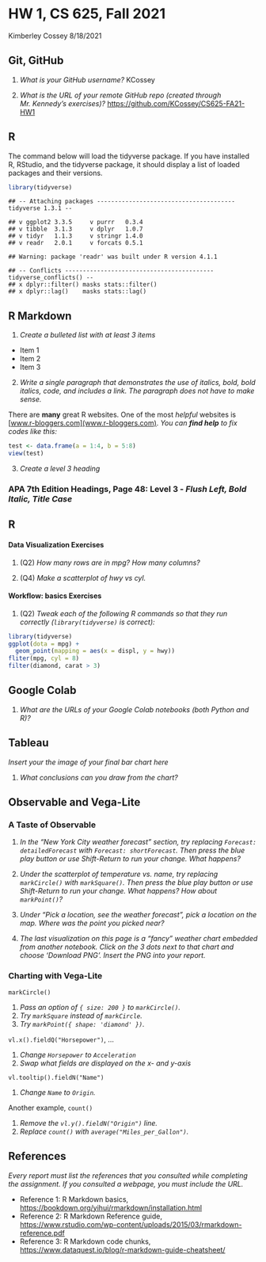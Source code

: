 HW 1, CS 625, Fall 2021
================
Kimberley Cossey
8/18/2021

## Git, GitHub

1.  *What is your GitHub username?* KCossey

2.  *What is the URL of your remote GitHub repo (created through
    Mr. Kennedy’s exercises)?*
    <https://github.com/KCossey/CS625-FA21-HW1>

## R

The command below will load the tidyverse package. If you have installed
R, RStudio, and the tidyverse package, it should display a list of
loaded packages and their versions.

``` r
library(tidyverse)
```

    ## -- Attaching packages --------------------------------------- tidyverse 1.3.1 --

    ## v ggplot2 3.3.5     v purrr   0.3.4
    ## v tibble  3.1.3     v dplyr   1.0.7
    ## v tidyr   1.1.3     v stringr 1.4.0
    ## v readr   2.0.1     v forcats 0.5.1

    ## Warning: package 'readr' was built under R version 4.1.1

    ## -- Conflicts ------------------------------------------ tidyverse_conflicts() --
    ## x dplyr::filter() masks stats::filter()
    ## x dplyr::lag()    masks stats::lag()

## R Markdown

1.  *Create a bulleted list with at least 3 items*

-   Item 1
-   Item 2
-   Item 3

2.  *Write a single paragraph that demonstrates the use of italics,
    bold, bold italics, code, and includes a link. The paragraph does
    not have to make sense.*

There are **many** great R websites. One of the most *helpful* websites
is [www.r-bloggers.com](www.r-bloggers.com). *You can **find help** to
fix codes like this:*

``` r
test <- data.frame(a = 1:4, b = 5:8)
view(test)
```

3.  *Create a level 3 heading*

### APA 7th Edition Headings, Page 48: Level 3 - *Flush Left, Bold Italic, Title Case*

## R

#### Data Visualization Exercises

1.  (Q2) *How many rows are in mpg? How many columns?*

2.  (Q4) *Make a scatterplot of hwy vs cyl.*

#### Workflow: basics Exercises

1.  (Q2) *Tweak each of the following R commands so that they run
    correctly (`library(tidyverse)` is correct):*

``` r
library(tidyverse)
ggplot(dota = mpg) + 
  geom_point(mapping = aes(x = displ, y = hwy))
fliter(mpg, cyl = 8)
filter(diamond, carat > 3)
```

## Google Colab

1.  *What are the URLs of your Google Colab notebooks (both Python and
    R)?*

## Tableau

*Insert your the image of your final bar chart here*

1.  *What conclusions can you draw from the chart?*

## Observable and Vega-Lite

### A Taste of Observable

1.  *In the “New York City weather forecast” section, try replacing
    `Forecast: detailedForecast` with `Forecast: shortForecast`. Then
    press the blue play button or use Shift-Return to run your change.
    What happens?*

2.  *Under the scatterplot of temperature vs. name, try replacing
    `markCircle()` with `markSquare()`. Then press the blue play button
    or use Shift-Return to run your change. What happens? How about
    `markPoint()`?*

3.  *Under “Pick a location, see the weather forecast”, pick a location
    on the map. Where was the point you picked near?*

4.  *The last visualization on this page is a “fancy” weather chart
    embedded from another notebook. Click on the 3 dots next to that
    chart and choose ‘Download PNG’. Insert the PNG into your report.*

### Charting with Vega-Lite

`markCircle()`

1.  *Pass an option of `{ size: 200 }` to `markCircle()`.*
2.  *Try `markSquare` instead of `markCircle`.*
3.  *Try `markPoint({ shape: 'diamond' })`.*

`vl.x().fieldQ("Horsepower")`, …

1.  *Change `Horsepower` to `Acceleration`*
2.  *Swap what fields are displayed on the x- and y-axis*

`vl.tooltip().fieldN("Name")`

1.  *Change `Name` to `Origin`.*

Another example, `count()`

1.  *Remove the `vl.y().fieldN("Origin")` line.*
2.  *Replace `count()` with `average("Miles_per_Gallon")`.*

## References

*Every report must list the references that you consulted while
completing the assignment. If you consulted a webpage, you must include
the URL.*

-   Reference 1: R Markdown basics,
    <https://bookdown.org/yihui/rmarkdown/installation.html>
-   Reference 2: R Markdown Reference guide,
    <https://www.rstudio.com/wp-content/uploads/2015/03/rmarkdown-reference.pdf>
-   Reference 3: R Markdown code chunks,
    <https://www.dataquest.io/blog/r-markdown-guide-cheatsheet/>
